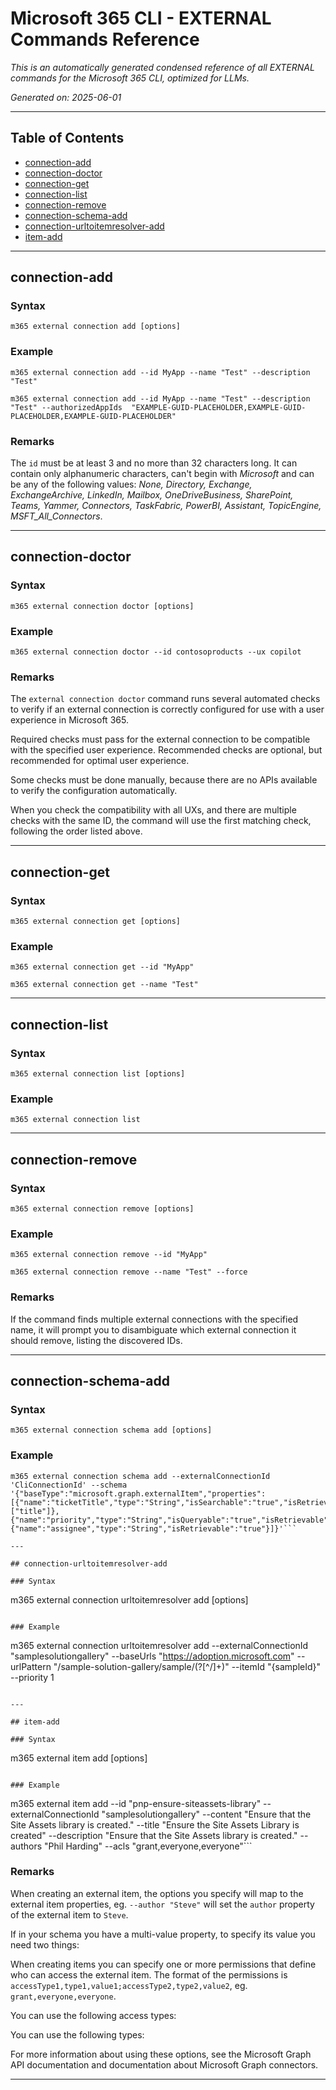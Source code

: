 <!-- DISCLAIMER: All secrets, passwords, and sensitive values in this document are examples only and not real credentials. -->
# Microsoft 365 CLI - EXTERNAL Commands Reference

*This is an automatically generated condensed reference of all EXTERNAL commands for the Microsoft 365 CLI, optimized for LLMs.*

*Generated on: 2025-06-01*

---

## Table of Contents

- [connection-add](#connection-add)
- [connection-doctor](#connection-doctor)
- [connection-get](#connection-get)
- [connection-list](#connection-list)
- [connection-remove](#connection-remove)
- [connection-schema-add](#connection-schema-add)
- [connection-urltoitemresolver-add](#connection-urltoitemresolver-add)
- [item-add](#item-add)

---

## connection-add

### Syntax
```
m365 external connection add [options]
```

### Example
```
m365 external connection add --id MyApp --name "Test" --description "Test"

m365 external connection add --id MyApp --name "Test" --description "Test" --authorizedAppIds  "EXAMPLE-GUID-PLACEHOLDER,EXAMPLE-GUID-PLACEHOLDER,EXAMPLE-GUID-PLACEHOLDER"

```

### Remarks
The `id` must be at least 3 and no more than 32 characters long. It can contain only alphanumeric characters, can't begin with _Microsoft_ and can be any of the following values: *None, Directory, Exchange, ExchangeArchive, LinkedIn, Mailbox, OneDriveBusiness, SharePoint, Teams, Yammer, Connectors, TaskFabric, PowerBI, Assistant, TopicEngine, MSFT_All_Connectors*.



---

## connection-doctor

### Syntax
```
m365 external connection doctor [options]
```

### Example
```
m365 external connection doctor --id contosoproducts --ux copilot

```

### Remarks
The `external connection doctor` command runs several automated checks to verify if an external connection is correctly configured for use with a user experience in Microsoft 365.

Required checks must pass for the external connection to be compatible with the specified user experience. Recommended checks are optional, but recommended for optimal user experience.

Some checks must be done manually, because there are no APIs available to verify the configuration automatically.

When you check the compatibility with all UXs, and there are multiple checks with the same ID, the command will use the first matching check, following the order listed above.



---

## connection-get

### Syntax
```
m365 external connection get [options]
```

### Example
```
m365 external connection get --id "MyApp"

m365 external connection get --name "Test"

```

---

## connection-list

### Syntax
```
m365 external connection list [options]
```

### Example
```
m365 external connection list

```

---

## connection-remove

### Syntax
```
m365 external connection remove [options]
```

### Example
```
m365 external connection remove --id "MyApp"

m365 external connection remove --name "Test" --force

```

### Remarks
If the command finds multiple external connections with the specified name, it will prompt you to disambiguate which external connection it should remove, listing the discovered IDs.



---

## connection-schema-add

### Syntax
```
m365 external connection schema add [options]
```

### Example
```
m365 external connection schema add --externalConnectionId 'CliConnectionId' --schema '{"baseType":"microsoft.graph.externalItem","properties":[{"name":"ticketTitle","type":"String","isSearchable":"true","isRetrievable":"true","labels":["title"]},{"name":"priority","type":"String","isQueryable":"true","isRetrievable":"true","isSearchable":"false"},{"name":"assignee","type":"String","isRetrievable":"true"}]}'```

---

## connection-urltoitemresolver-add

### Syntax
```
m365 external connection urltoitemresolver add [options]
```

### Example
```
m365 external connection urltoitemresolver add --externalConnectionId "samplesolutiongallery" --baseUrls "https://adoption.microsoft.com" --urlPattern "/sample-solution-gallery/sample/(?<sampleId>[^/]+)" --itemId "{sampleId}" --priority 1

```

---

## item-add

### Syntax
```
m365 external item add [options]
```

### Example
```
m365 external item add --id "pnp-ensure-siteassets-library" --externalConnectionId "samplesolutiongallery" --content "Ensure that the Site Assets library is created." --title "Ensure the Site Assets Library is created" --description "Ensure that the Site Assets library is created." --authors "Phil Harding" --acls "grant,everyone,everyone"```

### Remarks
When creating an external item, the options you specify will map to the external item properties, eg. `--author "Steve"` will set the `author` property of the external item to `Steve`.

If in your schema you have a multi-value property, to specify its value you need two things:

When creating items you can specify one or more permissions that define who can access the external item. The format of the permissions is `accessType1,type1,value1;accessType2,type2,value2`, eg. `grant,everyone,everyone`.

You can use the following access types:

You can use the following types:

For more information about using these options, see the Microsoft Graph API documentation and documentation about Microsoft Graph connectors.



---
